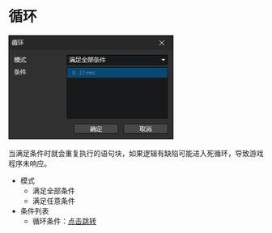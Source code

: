 # 循环

![](img/loop-1.png)

当满足条件时就会重复执行的语句块，如果逻辑有缺陷可能进入死循环，导致游戏程序未响应。

- 模式
  - 满足全部条件
  - 满足任意条件
- 条件列表
  - 循环条件：[点击跳转](if)
